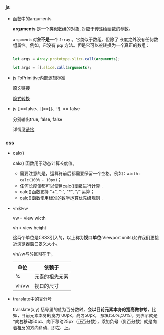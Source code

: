 ### js

- 函数中的arguments
  
  **arguments** 是一个类似数组的对象, 对应于传递给函数的参数。
  
  `arguments`对象**不是**一个 `Array` 。它类似于数组，但除了 长度之外没有任何数组属性。例如，它没有 `pop` 方法。但是它可以被转换为一个真正的数组：
  
  ```js
  
  let args = Array.prototype.slice.call(arguments); 

  let args = [].slice.call(arguments);
  
  ```

- js ToPrimitive内部逻辑标准
  
  [原文链接](https://juejin.im/post/5d01b73de51d455a2f220248)
  
  [隐式转换](https://juejin.im/post/5d01b89ee51d45599e019da1)

- js []==false、[]==[]、!![] == false
  
  分别输出true, false, false
  
  详情见[链接](https://blog.csdn.net/wmaoshu/article/details/69676896)

### css

- calc()
  
  calc() 函数用于动态计算长度值。
  
  - 需要注意的是，运算符前后都需要保留一个空格，例如：`width: calc(100% - 10px)`；
  - 任何长度值都可以使用calc()函数进行计算；
  - calc()函数支持 "+", "-", "*", "/" 运算；
  - calc()函数使用标准的数学运算优先级规则；

- vh和vw
  
  vw = view width
  
  vh = view height
  
  这两个单位是CSS3引入的，以上称为**视口单位**(Viewport units)允许我们更接近浏览器窗口定义大小。
  
  vh/vw与%区别在于，
  
  | 单位    | 依赖于     |
  | ----- | ------- |
  | %     | 元素的祖先元素 |
  | vh/vw | 视口的尺寸   |

- translate中的百分号
  
  translate(x,y) 括号里的值为百分数时，**会以目前元素本身的宽高做参考**，比如，目前元素本身的宽为100px，高为50px， 那填(50%,50%)，则表示就是*向右移动50px、向下移动25px（正百分数），添加负号（负百分数）就是向着相反的方向移动，即左、上。
  
  


